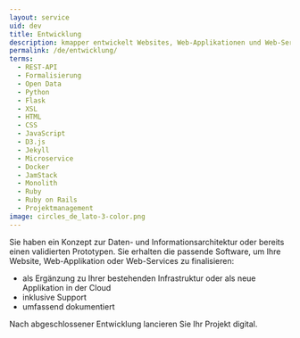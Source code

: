 ```yaml
---
layout: service
uid: dev
title: Entwicklung
description: kmapper entwickelt Websites, Web-Applikationen und Web-Services
permalink: /de/entwicklung/
terms: 
  - REST-API
  - Formalisierung
  - Open Data
  - Python
  - Flask
  - XSL
  - HTML
  - CSS
  - JavaScript
  - D3.js
  - Jekyll
  - Microservice
  - Docker
  - JamStack
  - Monolith
  - Ruby
  - Ruby on Rails
  - Projektmanagement
image: circles_de_lato-3-color.png
---
```


Sie haben ein Konzept zur Daten- und Informationsarchitektur oder bereits einen validierten Prototypen. Sie erhalten die passende Software, um Ihre Website, Web-Applikation oder Web-Services zu finalisieren: 

- als Ergänzung zu Ihrer bestehenden Infrastruktur oder als neue Applikation in der Cloud 
- inklusive Support 
- umfassend dokumentiert 

Nach abgeschlossener Entwicklung lancieren Sie Ihr Projekt digital. 
